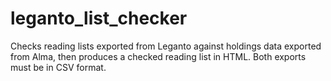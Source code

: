 # leganto_list_checker
Checks reading lists exported from Leganto against holdings data exported from Alma, then produces a checked reading list in HTML.
Both exports must be in CSV format.
